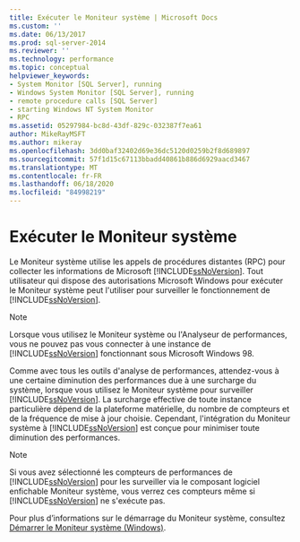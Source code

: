 ```yaml
---
title: Exécuter le Moniteur système | Microsoft Docs
ms.custom: ''
ms.date: 06/13/2017
ms.prod: sql-server-2014
ms.reviewer: ''
ms.technology: performance
ms.topic: conceptual
helpviewer_keywords:
- System Monitor [SQL Server], running
- Windows System Monitor [SQL Server], running
- remote procedure calls [SQL Server]
- starting Windows NT System Monitor
- RPC
ms.assetid: 05297984-bc8d-43df-829c-032387f7ea61
author: MikeRayMSFT
ms.author: mikeray
ms.openlocfilehash: 3dd0baf32402d69e36dc5120d0259b2f8d689897
ms.sourcegitcommit: 57f1d15c67113bbadd40861b886d6929aacd3467
ms.translationtype: MT
ms.contentlocale: fr-FR
ms.lasthandoff: 06/18/2020
ms.locfileid: "84998219"
---
```

# <a name="run-system-monitor"></a>Exécuter le Moniteur système
  Le Moniteur système utilise les appels de procédures distantes (RPC) pour collecter les informations de Microsoft [!INCLUDE[ssNoVersion](../../includes/ssnoversion-md.md)]. Tout utilisateur qui dispose des autorisations Microsoft Windows pour exécuter le Moniteur système peut l'utiliser pour surveiller le fonctionnement de [!INCLUDE[ssNoVersion](../../includes/ssnoversion-md.md)].  
  
> [!NOTE]  
>  Lorsque vous utilisez le Moniteur système ou l'Analyseur de performances, vous ne pouvez pas vous connecter à une instance de [!INCLUDE[ssNoVersion](../../includes/ssnoversion-md.md)] fonctionnant sous Microsoft Windows 98.  
  
 Comme avec tous les outils d'analyse de performances, attendez-vous à une certaine diminution des performances due à une surcharge du système, lorsque vous utilisez le Moniteur système pour surveiller [!INCLUDE[ssNoVersion](../../includes/ssnoversion-md.md)]. La surcharge effective de toute instance particulière dépend de la plateforme matérielle, du nombre de compteurs et de la fréquence de mise à jour choisie. Cependant, l'intégration du Moniteur système à [!INCLUDE[ssNoVersion](../../includes/ssnoversion-md.md)] est conçue pour minimiser toute diminution des performances.  
  
> [!NOTE]  
>  Si vous avez sélectionné les compteurs de performances de [!INCLUDE[ssNoVersion](../../includes/ssnoversion-md.md)] pour les surveiller via le composant logiciel enfichable Moniteur système, vous verrez ces compteurs même si [!INCLUDE[ssNoVersion](../../includes/ssnoversion-md.md)] ne s'exécute pas.  
  
 Pour plus d’informations sur le démarrage du Moniteur système, consultez [Démarrer le Moniteur système &#40;Windows&#41;](../performance/start-system-monitor-windows.md).  
  
  
